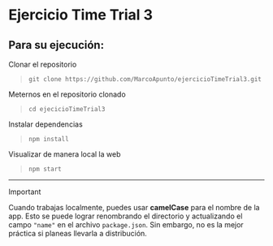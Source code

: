 # Ejercicio Time Trial 3

## Para su ejecución:

Clonar el repositorio
> `git clone https://github.com/MarcoApunto/ejercicioTimeTrial3.git`

Meternos en el repositorio clonado
> `cd ejecicioTimeTrial3`

Instalar dependencias
> `npm install`

Visualizar de manera local la web
> `npm start`

---

> [!IMPORTANT] 
> Cuando trabajas localmente, puedes usar **camelCase** para el nombre de la app. Esto se puede lograr renombrando el directorio y actualizando el campo `"name"` en el archivo `package.json`. Sin embargo, no es la mejor práctica si planeas llevarla a distribución.
